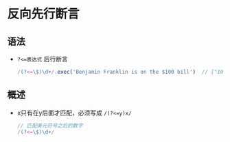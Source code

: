 # 反向先行断言

## 语法

+ `?<=表达式` 后行断言

  ```js
  /(?<=\$)\d+/.exec('Benjamin Franklin is on the $100 bill')  // ["100"]
  ```

## 概述

+ x只有在y后面才匹配，必须写成 `/(?<=y)x/`

    ```js
    // 匹配美元符号之后的数字
    /(?<=\$)\d+/
    ```


